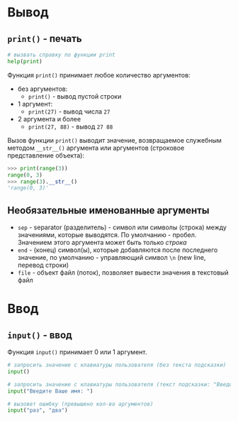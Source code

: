 # Вывод

## `print()` - печать

```python
# вызвать справку по функции print
help(print)
```
Функция `print()` принимает любое количество аргументов:
* без аргументов:
    * `print()` - вывод пустой строки
* 1 аргумент:
    * `print(27)` - вывод числа `27`
* 2 аргумента и более
    * `print(27, 88)` - вывод `27 88`

Вызов функции `print()` выводит значение, возвращаемое служебным методом `__str__()` аргумента или аргументов (строковое представление объекта):
```python
>>> print(range(3))
range(0, 3)
>>> range(3).__str__()
'range(0, 3)'
```
## Необязательные именованные аргументы

* `sep` - separator (разделитель) - символ или символы (строка) между значениями, которые выводятся. По умолчанию - пробел. Значением этого аргумента может быть только _строка_
* `end` - (конец) символ(ы), которые добавляются после последнего значение, по умолчанию - управляющий символ `\n` (new line, перевод строки)
* `file` - объект файл (поток), позволяет вывести значения в текстовый файл

# Ввод 

## `input()` - ввод

Функция `input()` принимает 0 или 1 аргумент. 

```python
# запросить значение с клавиатуры пользователя (без текста подсказки)
input()

# запросить значение с клавиатуры пользователя (текст подсказки: "Введите Ваше имя: ")
input("Введите Ваше имя: ")

# вызовет ошибку (превышено кол-во аргументов)
input("раз", "два")
```
